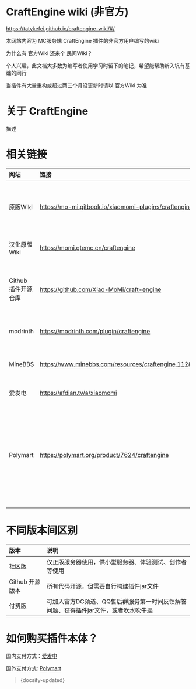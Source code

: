 # CraftEngine wiki (非官方)

https://tatykefei.github.io/craftengine-wiki/#/

本网站内容为 MC服务端 CraftEngine 插件的非官方用户编写的wiki

为什么有 官方Wiki 还来个 民间Wiki？ 

个人兴趣，此文档大多数为编写者使用学习时留下的笔记，希望能帮助新入坑有基础的同行

当插件有大量重构或超过两三个月没更新时请以 官方Wiki 为准

# 关于 CraftEngine​

描述

# 相关链接

| 网站                 | 链接                                                              | 备注                                            |
| :---                 | :---                                                             | :---                                            |
| 原版Wiki             | https://mo-mi.gitbook.io/xiaomomi-plugins/craftengine            | 由于傻逼Gitbook的原因，国内经常上不去是正常的      |
| 汉化原版Wiki         | https://momi.gtemc.cn/craftengine                                 | 虽然普遍落后原版几个版本                         |
| Github 插件开源仓库   | https://github.com/Xiao-MoMi/craft-engine                        | 别问为什么开源还收费，有脑子都问不出这种问题        |
| modrinth             | https://modrinth.com/plugin/craftengine                          | CE 社区版发布页面                                |
| MineBBS              | https://www.minebbs.com/resources/craftengine.11281/             | 中文搬运帖子，同步[更新日志](https://www.minebbs.com/resources/craftengine.11281/updates) |
| 爱发电               | https://afdian.tv/a/xiaomomi                                     | 国内插件购买链接                                  |
| Polymart             | https://polymart.org/product/7624/craftengine                    | 在爱发电购买后可找默米给予 polymart 下载权限。不过真想吐槽国内访问 polymart 真慢下载插件也慢 |

# 不同版本间区别

| 版本              | 说明                                                                                     |
| :---             | :---                                                                                     |
| 社区版            | 仅正版服务器使用，供小型服务器、体验测试、创作者等使用                                        |
| Github 开源版本   | 所有代码开源，但需要自行构建插件jar文件                                                     |
| 付费版            | 可加入官方DC频道、QQ售后群服务第一时间反馈解答问题、获得插件jar文件，或者吹水吹牛逼             |

# 如何购买插件本体？

国内支付方式：[爱发电](https://afdian.tv/a/xiaomomi)

国外支付方式: [Polymart](https://polymart.org/product/7624/craftengine)

> {docsify-updated}